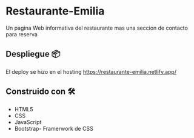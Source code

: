 # Restaurante-Emilia

Un pagina Web informativa del restaurante mas una seccion de contacto para reserva 

## Despliegue 📦

El deploy se hizo en el hosting https://restaurante-emilia.netlify.app/

## Construido con 🛠️

* HTML5
* CSS
* JavaScript 
* Bootstrap- Framerwork de CSS


